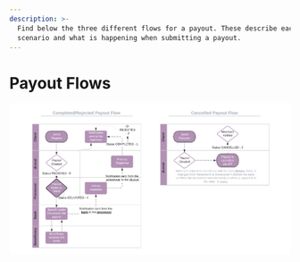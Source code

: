```yaml
---
description: >-
  Find below the three different flows for a payout. These describe each
  scenario and what is happening when submitting a payout.
---
```


# Payout Flows

![](../../.gitbook/assets/copy-of-payouts-flows.png)

